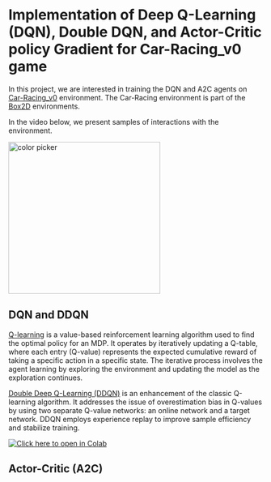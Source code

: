 # Implementation of Deep Q-Learning (DQN), Double DQN, and Actor-Critic policy Gradient for Car-Racing_v0 game

In this project, we are interested in training the DQN and A2C agents on [Car-Racing_v0](https://gymnasium.farama.org/environments/box2d/car_racing/) environment.  The Car-Racing environment is part of the [Box2D](https://gymnasium.farama.org/environments/box2d/) environments. 

In the video below, we present samples of interactions with the environment.

<img width="300" height="300" alt="color picker" src="https://github.com/omerahmed12345elhussien/RL_Project_Car_Racing/blob/omer/added-files/GIFs/DQN/animation_interaction.gif" />

## DQN and DDQN

[Q-learning](https://www.nature.com/articles/nature14236) is a value-based reinforcement learning algorithm used to find the optimal policy for an MDP. It operates by iteratively updating a Q-table, where each entry (Q-value) represents the expected cumulative reward of taking a specific action in a specific state. The iterative process involves the agent learning by exploring the environment and updating the model as the exploration continues.

[Double Deep Q-Learning (DDQN)](https://arxiv.org/abs/1509.06461) is an enhancement of the classic Q-learning algorithm. It addresses the issue of overestimation bias in Q-values by using two separate Q-value networks: an online network and a target network. DDQN employs experience replay to improve sample efficiency and stabilize training.

[![Click here to open in Colab](https://colab.research.google.com/assets/colab-badge.svg)](https://colab.research.google.com/github/omerahmed12345elhussien/RL_Project_Car_Racing/blob/omer%2Fadded-files/Project_notebook.ipynb)

## Actor-Critic (A2C)
